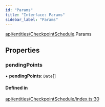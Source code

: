 ```yaml
---
id: "Params"
title: "Interface: Params"
sidebar_label: "Params"
---
```


[api/entities/CheckpointSchedule](../../../../../modules/API/Entities/CheckpointSchedule/CheckpointSchedule.md).Params

## Properties

### pendingPoints

• **pendingPoints**: `Date`[]

#### Defined in

[api/entities/CheckpointSchedule/index.ts:30](https://github.com/PolymeshAssociation/polymesh-sdk/blob/b55e63737/src/api/entities/CheckpointSchedule/index.ts#L30)
